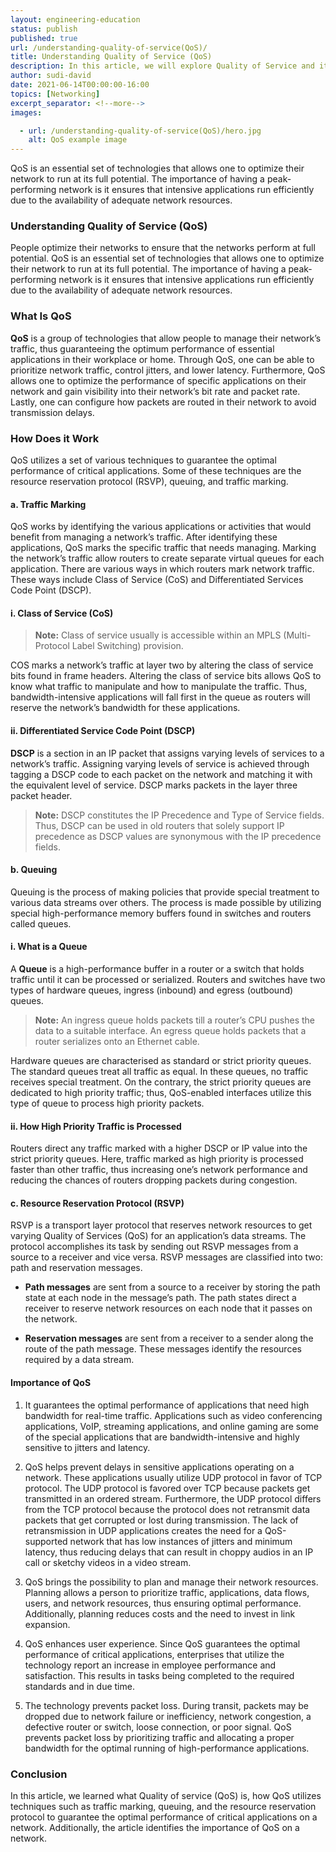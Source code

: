 ```yaml
---
layout: engineering-education
status: publish
published: true
url: /understanding-quality-of-service(QoS)/
title: Understanding Quality of Service (QoS)
description: In this article, we will explore Quality of Service and its importance to a network.
author: sudi-david
date: 2021-06-14T00:00:00-16:00
topics: [Networking]
excerpt_separator: <!--more-->
images:

  - url: /understanding-quality-of-service(QoS)/hero.jpg
    alt: QoS example image
---
```

QoS is an essential set of technologies that allows one to optimize their network to run at its full potential. The importance of having a peak-performing network is it ensures that intensive applications run efficiently due to the availability of adequate network resources.
<!--more-->

### Understanding Quality of Service (QoS)

People optimize their networks to ensure that the networks perform at full potential. QoS is an essential set of technologies that allows one to optimize their network to run at its full potential. The importance of having a peak-performing network is it ensures that intensive applications run efficiently due to the availability of adequate network resources.

### What Is QoS 

**QoS** is a group of technologies that allow people to manage their network’s traffic, thus guaranteeing the optimum performance of essential applications in their workplace or home. Through QoS, one can be able to prioritize network traffic, control jitters, and lower latency. Furthermore, QoS allows one to optimize the performance of specific applications on their network and gain visibility into their network’s bit rate and packet rate. Lastly, one can configure how packets are routed in their network to avoid transmission delays.

### How Does it Work

QoS utilizes a set of various techniques to guarantee the optimal performance of critical applications. Some of these techniques are the resource reservation protocol (RSVP), queuing, and traffic marking.  

#### **a.	Traffic Marking**
QoS works by identifying the various applications or activities that would benefit from managing a network’s traffic. After identifying these applications, QoS marks the specific traffic that needs managing. Marking the network’s traffic allow routers to create separate virtual queues for each application. There are various ways in which routers mark network traffic. These ways include Class of Service (CoS) and Differentiated Services Code Point (DSCP). 

#### i.	Class of Service (CoS)

>**Note:** Class of service usually is accessible within an MPLS (Multi-Protocol Label Switching) provision.

COS marks a network’s traffic at layer two by altering the class of service bits found in frame headers. Altering the class of service bits allows QoS to know what traffic to manipulate and how to manipulate the traffic. Thus, bandwidth-intensive applications will fall first in the queue as routers will reserve the network’s bandwidth for these applications.

#### ii.	Differentiated Service Code Point (DSCP)	 

**DSCP** is a section in an IP packet that assigns varying levels of services to a network’s traffic. Assigning varying levels of service is achieved through tagging a DSCP code to each packet on the network and matching it with the equivalent level of service. DSCP marks packets in the layer three packet header.

>**Note:** DSCP constitutes the IP Precedence and Type of Service fields. Thus, DSCP can be used in old routers that solely support IP precedence as DSCP values are synonymous with the IP precedence fields.

#### **b.	Queuing**

Queuing is the process of making policies that provide special treatment to various data streams over others. The process is made possible by utilizing special high-performance memory buffers found in switches and routers called queues. 

#### i.	What is a Queue


A **Queue** is a high-performance buffer in a router or a switch that holds traffic until it can be processed or serialized. Routers and switches have two types of hardware queues, ingress (inbound) and egress (outbound) queues.

>**Note:** An ingress queue holds packets till a router’s CPU pushes the data to a suitable interface. An egress queue holds packets that a router serializes onto an Ethernet cable.


Hardware queues are characterised as standard or strict priority queues. The standard queues treat all traffic as equal. In these queues, no traffic receives special treatment. On the contrary, the strict priority queues are dedicated to high priority traffic; thus, QoS-enabled interfaces utilize this type of queue to process high priority packets.


#### ii.	How High Priority Traffic is Processed

Routers direct any traffic marked with a higher DSCP or IP value into the strict priority queues. Here, traffic marked as high priority is processed faster than other traffic, thus increasing one’s network performance and reducing the chances of routers dropping packets during congestion.

#### **c.	Resource Reservation Protocol (RSVP)**
RSVP is a transport layer protocol that reserves network resources to get varying Quality of Services (QoS) for an application’s data streams. The protocol accomplishes its task by sending out RSVP messages from a source to a receiver and vice versa. RSVP messages are classified into two: path and reservation messages.

- **Path messages** are sent from a source to a receiver by storing the path state at each node in the message’s path. The path states direct a receiver to reserve network resources on each node that it passes on the network.

- **Reservation messages** are sent from a receiver to a sender along the route of the path message. These messages identify the resources required by a data stream.

#### **Importance of QoS**

1.	It guarantees the optimal performance of applications that need high bandwidth for real-time traffic. Applications such as video conferencing applications, VoIP, streaming applications, and online gaming are some of the special applications that are bandwidth-intensive and highly sensitive to jitters and latency.

2.	QoS helps prevent delays in sensitive applications operating on a network. These applications usually utilize UDP protocol in favor of TCP protocol. The UDP protocol is favored over TCP because packets get transmitted in an ordered stream. 
Furthermore, the UDP protocol differs from the TCP protocol because the protocol does not retransmit data packets that get corrupted or lost during transmission. The lack of retransmission in UDP applications creates the need for a QoS-supported network that has low instances of jitters and minimum latency, thus reducing delays that can result in choppy audios in an IP call or sketchy videos in a video stream. 

3.	QoS brings the possibility to plan and manage their network resources. Planning allows a person to prioritize traffic, applications, data flows, users, and network resources, thus ensuring optimal performance. Additionally, planning reduces costs and the need to invest in link expansion.

4.	QoS enhances user experience. Since QoS guarantees the optimal performance of critical applications, enterprises that utilize the technology report an increase in employee performance and satisfaction. This results in tasks being completed to the required standards and in due time. 

5.	The technology prevents packet loss. During transit, packets may be dropped due to network failure or inefficiency, network congestion, a defective router or switch, loose connection, or poor signal. QoS prevents packet loss by prioritizing traffic and allocating a proper bandwidth for the optimal running of high-performance applications.

### Conclusion
 
In this article, we learned what Quality of service (QoS) is, how QoS utilizes techniques such as traffic marking, queuing, and the resource reservation protocol to guarantee the optimal performance of critical applications on a network. Additionally, the article identifies the importance of QoS on a network.
